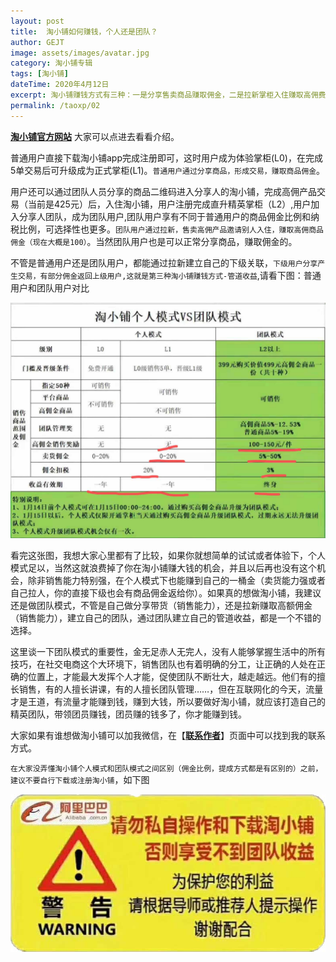 ```yaml
---
layout: post
title:  淘小铺如何赚钱，个人还是团队？
author: GEJT
image: assets/images/avatar.jpg
category: 淘小铺专辑
tags: [淘小铺]
dateTime: 2020年4月12日
excerpt: 淘小铺赚钱方式有三种：一是分享售卖商品赚取佣金，二是拉新掌柜入住赚取高佣费用，三是建立团队赚取管道收益。
permalink: /taoxp/02
---
```


**[淘小铺官方网站](https://market.m.taobao.com/apps/abs/10/574/52psv?psId=2344150&spm=a21bo.2017.201855.1.5af911d9HL9mev)** 大家可以点进去看看介绍。

普通用户直接下载淘小铺app完成注册即可，这时用户成为体验掌柜(L0)，在完成5单交易后可升级成为正式掌柜(L1)。`普通用户通过分享商品，形成交易，赚取商品佣金`。

用户还可以通过团队人员分享的商品二维码进入分享人的淘小铺，完成高佣产品交易（当前是425元）后，入住淘小铺，用户注册完成直升精英掌柜（L2）,用户加入分享人团队，成为团队用户,团队用户享有不同于普通用户的商品佣金比例和纳税比例，可选择性也更多。`团队用户通过拉新，售卖高佣产品邀请别人入住，赚取高佣商品佣金（现在大概是100）`。当然团队用户也是可以正常分享商品，赚取佣金的。

不管是普通用户还是团队用户，都能通过拉新建立自己的下级关联，`下级用户分享产生交易，有部分佣金返回上级用户,这就是第三种淘小铺赚钱方式-管道收益`,请看下图：普通用户和团队用户对比

![](/img/taoxp-compare.jpg)

看完这张图，我想大家心里都有了比较，如果你就想简单的试试或者体验下，个人模式足以，当然这就浪费掉了你在淘小铺赚大钱的机会，并且以后再也没有这个机会，除非销售能力特别强，在个人模式下也能赚到自己的一桶金（卖货能力强或者自己拉人，你的直接下级也会有商品佣金返给你）。如果真的想做淘小铺，我建议还是做团队模式，不管是自己做分享带货（销售能力），还是拉新赚取高额佣金（销售能力），建立自己的团队，通过团队建立自己的管道收益，都是一个不错的选择。

这里谈一下团队模式的重要性，金无足赤人无完人，没有人能够掌握生活中的所有技巧，在社交电商这个大环境下，销售团队也有着明确的分工，让正确的人处在正确的位置上，才能最大发挥个人才能，促使团队不断壮大，越走越远。他们有的擅长销售，有的人擅长讲课，有的人擅长团队管理……，但在互联网化的今天，流量才是王道，有流量才能赚到钱，赚到大钱，所以要做好淘小铺，就应该打造自己的精英团队，带领团员赚钱，团员赚的钱多了，你才能赚到钱。

大家如果有谁想做淘小铺可以加我微信，在【**[联系作者](/contact.html)**】页面中可以找到我的联系方式。

`在大家没弄懂淘小铺个人模式和团队模式之间区别（佣金比例，提成方式都是有区别的）之前，建议不要自行下载或注册淘小铺`，如下图

![](/img/taoxp-warning.jpg)


